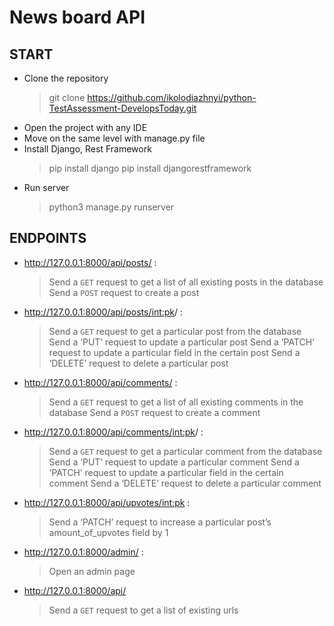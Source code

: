 News board API
====================

START
------------

- Clone the repository
	> git clone https://github.com/ikolodiazhnyi/python-TestAssessment-DevelopsToday.git
- Open the project with any IDE
- Move on the same level with manage.py file
- Install Django, Rest Framework
	> pip install django
	> pip install djangorestframework
- Run server
	> python3 manage.py runserver

ENDPOINTS
--------------

- http://127.0.0.1:8000/api/posts/ :
    > Send a `GET` request to get a list of all existing posts in the database
	> Send a `POST` request to create a post

- http://127.0.0.1:8000/api/posts/<int:pk>/ :
    > Send a `GET` request to get a particular post from the database
    > Send a ‘PUT’ request to update a particular post
	> Send a ‘PATCH’ request to update a particular field in the certain post
	> Send a ‘DELETE’ request to delete a particular post

- http://127.0.0.1:8000/api/comments/ :
    > Send a `GET` request to get a list of all existing comments in the database
	> Send a `POST` request to create a comment

- http://127.0.0.1:8000/api/comments/<int:pk>/ :
    > Send a `GET` request to get a particular comment from the database
	> Send a ‘PUT’ request to update a particular comment
	> Send a ‘PATCH’ request to update a particular field in the certain comment
	> Send a ‘DELETE’ request to delete a particular comment

- http://127.0.0.1:8000/api/upvotes/<int:pk> :
	> Send a ‘PATCH’ request to increase a particular post’s amount_of_upvotes field by 1

- http://127.0.0.1:8000/admin/ :
	> Open an admin page

- http://127.0.0.1:8000/api/
	> Send a `GET` request to get a list of existing urls
